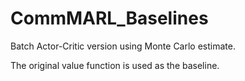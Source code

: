 # CommMARL_Baselines
 
Batch Actor-Critic version using Monte Carlo estimate.

The original value function is used as the baseline.
